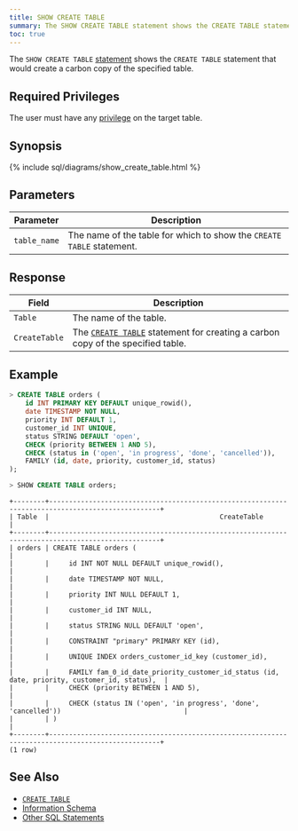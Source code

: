 ```yaml
---
title: SHOW CREATE TABLE
summary: The SHOW CREATE TABLE statement shows the CREATE TABLE statement that would create a carbon copy of the specified table. 
toc: true
---
```


The `SHOW CREATE TABLE` [statement](sql-statements.html) shows the `CREATE TABLE` statement that would create a carbon copy of the specified table.


## Required Privileges

The user must have any [privilege](privileges.html) on the target table.

## Synopsis

{% include sql/diagrams/show_create_table.html %}

## Parameters

Parameter | Description
----------|------------
`table_name` | The name of the table for which to show the `CREATE TABLE` statement.

## Response

Field | Description
------|------------
`Table` | The name of the table.
`CreateTable` | The [`CREATE TABLE`](create-table.html) statement for creating a carbon copy of the specified table. 

## Example

~~~ sql
> CREATE TABLE orders (
    id INT PRIMARY KEY DEFAULT unique_rowid(),
    date TIMESTAMP NOT NULL,
    priority INT DEFAULT 1,
    customer_id INT UNIQUE,
    status STRING DEFAULT 'open',
    CHECK (priority BETWEEN 1 AND 5),
    CHECK (status in ('open', 'in progress', 'done', 'cancelled')),
    FAMILY (id, date, priority, customer_id, status)
);

> SHOW CREATE TABLE orders;
~~~
~~~
+--------+--------------------------------------------------------------------------------------------------+
| Table  |                                           CreateTable                                            |
+--------+--------------------------------------------------------------------------------------------------+
| orders | CREATE TABLE orders (                                                                            |
|        |     id INT NOT NULL DEFAULT unique_rowid(),                                                      |
|        |     date TIMESTAMP NOT NULL,                                                                     |
|        |     priority INT NULL DEFAULT 1,                                                                 |
|        |     customer_id INT NULL,                                                                        |
|        |     status STRING NULL DEFAULT 'open',                                                           |
|        |     CONSTRAINT "primary" PRIMARY KEY (id),                                                       |
|        |     UNIQUE INDEX orders_customer_id_key (customer_id),                                           |
|        |     FAMILY fam_0_id_date_priority_customer_id_status (id, date, priority, customer_id, status),  |
|        |     CHECK (priority BETWEEN 1 AND 5),                                                            |
|        |     CHECK (status IN ('open', 'in progress', 'done', 'cancelled'))                               |
|        | )                                                                                                |
+--------+--------------------------------------------------------------------------------------------------+
(1 row)
~~~

## See Also

- [`CREATE TABLE`](create-table.html)
- [Information Schema](information-schema.html)
- [Other SQL Statements](sql-statements.html)
